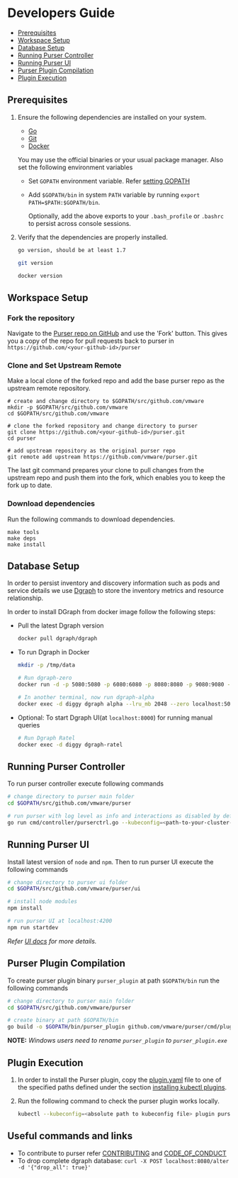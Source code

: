 # Developers Guide

- [Prerequisites](#prerequisites)
- [Workspace Setup](#workspace-setup)
- [Database Setup](#database-setup)
- [Running Purser Controller](#running-purser-controller)
- [Running Purser UI](#running-purser-ui)
- [Purser Plugin Compilation](#purser-plugin-compilation)
- [Plugin Execution](#plugin-execution)

## Prerequisites

1. Ensure the following dependencies are installed on your system.

   - [Go](https://golang.org/dl/)
   - [Git](https://git-scm.com/downloads)
   - [Docker](https://www.docker.com/)

   You may use the official binaries or your usual package manager.
   Also set the following environment variables
   - Set `GOPATH` environment variable. Refer [setting GOPATH](https://github.com/golang/go/wiki/SettingGOPATH)
   - Add `$GOPATH/bin` in system `PATH` variable by running `export PATH=$PATH:$GOPATH/bin`.

      Optionally, add the above exports to your `.bash_profile` or `.bashrc` to persist across console sessions.

2. Verify that the dependencies are properly installed.

   ``` bash
   go version, should be at least 1.7

   git version

   docker version
   ```

## Workspace Setup

### Fork the repository
Navigate to the [Purser repo on GitHub](https://github.com/vmware/purser) and use the 'Fork' button. 
This gives you a copy of the repo for pull requests back to purser in `https://github.com/<your-github-id>/purser`

### Clone and Set Upstream Remote

Make a local clone of the forked repo and add the base purser
repo as the upstream remote repository.

``` shell
# create and change directory to $GOPATH/src/github.com/vmware
mkdir -p $GOPATH/src/github.com/vmware
cd $GOPATH/src/github.com/vmware

# clone the forked repository and change directory to purser
git clone https://github.com/<your-github-id>/purser.git
cd purser

# add upstream repository as the original purser repo
git remote add upstream https://github.com/vmware/purser.git
```

The last git command prepares your clone to pull changes from the
upstream repo and push them into the fork, which enables you to keep
the fork up to date.

### Download dependencies

Run the following commands to download dependencies.

``` shell
make tools
make deps
make install
```

## Database Setup

In order to persist inventory and discovery information such as pods and service details we use
[Dgraph](https://dgraph.io/) to store the inventory metrics and resource relationship.

In order to install DGraph from docker image follow the following steps:

- Pull the latest Dgraph version

  ```bash
  docker pull dgraph/dgraph
  ```

- To run Dgraph in Docker

  ```bash
  mkdir -p /tmp/data
  
  # Run dgraph-zero
  docker run -d -p 5080:5080 -p 6080:6080 -p 8080:8080 -p 9080:9080 -p 8000:8000 -v /tmp/data:/dgraph --name diggy dgraph/dgraph dgraph zero

  # In another terminal, now run dgraph-alpha
  docker exec -d diggy dgraph alpha --lru_mb 2048 --zero localhost:5080
  ```
 
 - Optional: To start Dgraph UI(at `localhost:8000`) for running manual queries
   ```bash
   # Run Dgraph Ratel
   docker exec -d diggy dgraph-ratel
   ```
   
## Running Purser Controller
To run purser controller execute following commands

```bash
# change directory to purser main folder
cd $GOPATH/src/github.com/vmware/purser

# run purser with log level as info and interactions as disabled by default
go run cmd/controller/purserctrl.go --kubeconfig=<path-to-your-cluster-config> --interactions=disable --dgraphURL=localhost --log=info
```

## Running Purser UI
Install latest version of `node` and `npm`. Then to run purser UI execute the following commands
```bash
# change directory to purser ui folder
cd $GOPATH/src/github.com/vmware/purser/ui

# install node modules
npm install

# run purser UI at localhost:4200
npm run startdev
```
_Refer [UI docs](../ui/README.md) for more details._

## Purser Plugin Compilation

To create purser plugin binary `purser_plugin` at path `$GOPATH/bin` run the following commands
  ```bash
  # change directory to purser main folder
  cd $GOPATH/src/github.com/vmware/purser
  
  # create binary at path $GOPATH/bin
  go build -o $GOPATH/bin/purser_plugin github.com/vmware/purser/cmd/plugin
  ```

**NOTE:** _Windows users need to rename `purser_plugin` to `purser_plugin.exe`_

## Plugin Execution

1. In order to install the Purser plugin, copy the [plugin.yaml](../plugin.yaml) file to one of the specified paths defined under the section [installing kubectl plugins](https://kubernetes.io/docs/tasks/extend-kubectl/kubectl-plugins/).

2. Run the following command to check the purser plugin works locally.

   ``` bash
   kubectl --kubeconfig=<absolute path to kubeconfig file> plugin purser help
   ```

## Useful commands and links
- To contribute to purser refer [CONTRIBUTING](../CONTRIBUTING.md) and [CODE_OF_CONDUCT](../CODE_OF_CONDUCT.md)
- To drop complete dgraph database: `curl -X POST localhost:8080/alter -d '{"drop_all": true}'`